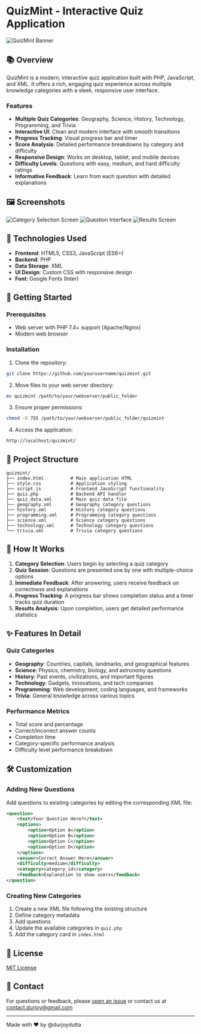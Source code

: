 # QuizMint - Interactive Quiz Application

![QuizMint Banner](https://via.placeholder.com/800x200?text=QuizMint+Interactive+Quiz)

## 📚 Overview

QuizMint is a modern, interactive quiz application built with PHP, JavaScript, and XML. It offers a rich, engaging quiz experience across multiple knowledge categories with a sleek, responsive user interface.

### Features

- **Multiple Quiz Categories**: Geography, Science, History, Technology, Programming, and Trivia
- **Interactive UI**: Clean and modern interface with smooth transitions
- **Progress Tracking**: Visual progress bar and timer
- **Score Analysis**: Detailed performance breakdowns by category and difficulty
- **Responsive Design**: Works on desktop, tablet, and mobile devices
- **Difficulty Levels**: Questions with easy, medium, and hard difficulty ratings
- **Informative Feedback**: Learn from each question with detailed explanations

## 🖼️ Screenshots

![Category Selection Screen](https://via.placeholder.com/400x225?text=Category+Selection)
![Question Interface](https://via.placeholder.com/400x225?text=Question+Interface)
![Results Screen](https://via.placeholder.com/400x225?text=Results+Screen)

## 🔧 Technologies Used

- **Frontend**: HTML5, CSS3, JavaScript (ES6+)
- **Backend**: PHP
- **Data Storage**: XML
- **UI Design**: Custom CSS with responsive design
- **Font**: Google Fonts (Inter)

## 🚀 Getting Started

### Prerequisites

- Web server with PHP 7.4+ support (Apache/Nginx)
- Modern web browser

### Installation

1. Clone the repository:

```bash
git clone https://github.com/yourusername/quizmint.git
```

2. Move files to your web server directory:

```bash
mv quizmint /path/to/your/webserver/public_folder
```

3. Ensure proper permissions:

```bash
chmod -R 755 /path/to/your/webserver/public_folder/quizmint
```

4. Access the application:

```
http://localhost/quizmint/
```

## 📁 Project Structure

```
quizmint/
├── index.html          # Main application HTML
├── style.css           # Application styling
├── script.js           # Frontend JavaScript functionality
├── quiz.php            # Backend API handler
├── quiz_data.xml       # Main quiz data file
├── geography.xml       # Geography category questions
├── history.xml         # History category questions
├── programming.xml     # Programming category questions
├── science.xml         # Science category questions
├── technology.xml      # Technology category questions
└── trivia.xml          # Trivia category questions
```

## 🧩 How It Works

1. **Category Selection**: Users begin by selecting a quiz category
2. **Quiz Session**: Questions are presented one by one with multiple-choice options
3. **Immediate Feedback**: After answering, users receive feedback on correctness and explanations
4. **Progress Tracking**: A progress bar shows completion status and a timer tracks quiz duration
5. **Results Analysis**: Upon completion, users get detailed performance statistics

## ✨ Features In Detail

### Quiz Categories

- **Geography**: Countries, capitals, landmarks, and geographical features
- **Science**: Physics, chemistry, biology, and astronomy questions
- **History**: Past events, civilizations, and important figures
- **Technology**: Gadgets, innovations, and tech companies
- **Programming**: Web development, coding languages, and frameworks
- **Trivia**: General knowledge across various topics

### Performance Metrics

- Total score and percentage
- Correct/incorrect answer counts
- Completion time
- Category-specific performance analysis
- Difficulty level performance breakdown

## 🛠️ Customization

### Adding New Questions

Add questions to existing categories by editing the corresponding XML file:

```xml
<question>
    <text>Your Question Here?</text>
    <options>
        <option>Option A</option>
        <option>Option B</option>
        <option>Option C</option>
        <option>Option D</option>
    </options>
    <answer>Correct Answer Here</answer>
    <difficulty>medium</difficulty>
    <category>category_id</category>
    <feedback>Explanation to show users</feedback>
</question>
```

### Creating New Categories

1. Create a new XML file following the existing structure
2. Define category metadata
3. Add questions
4. Update the available categories in `quiz.php`
5. Add the category card in `index.html`

## 📝 License

[MIT License](LICENSE)

## 👥 Contact

For questions or feedback, please [open an issue](https://github.com/durjoydutta/quizmint/issues) or contact us at contact.durjoy@gmail.com

---

Made with ❤️ by @durjoydutta
